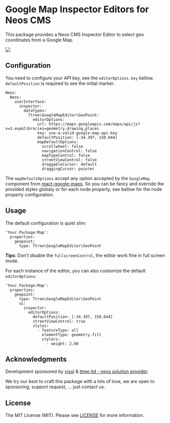 # Google Map Inspector Editors for Neos CMS

This package provides a Neos CMS Inspector Editor to select geo coordinates from a Google Map.

![](http://g.recordit.co/J5s1tyhGyH.gif)

## Configuration

You need to configure your API key, see the `editorOptions.key` bellow. `defaultPosition` is required to see the
initial marker.

    Neos:
      Neos:
        userInterface:
          inspector:
            dataTypes:
              Ttree\GoogleMapEditor\GeoPoint:
                editorOptions:
                  url: https://maps.googleapis.com/maps/api/js?v=3.exp&libraries=geometry,drawing,places
                  key: use-a-valid-google-map-api-key
                  defaultPosition: [-34.397, 150.644]
                  mapDefaultOptions:
                    scrollwheel: false
                    navigationControl: false
                    mapTypeControl: false
                    streetViewControl: false
                    draggableCursor: default
                    draggingCursor: pointer

The `mapDefaultOptions` accept any option accepted by the `GoogleMap` component from [react-google-maps](https://tomchentw.github.io/react-google-maps/#googlemap).
So you can be fancy and override the provided styles globaly or for each node property, see bellow for the node property configuration.

## Usage

The default configuration is quiet slim:

    'Your.Package:Map':
      properties:
        geopoint:
          type: Ttree\GoogleMapEditor\GeoPoint

**Tips**: Don't disable the `fullscreenControl`, the editor work fine in full screen mode.

For each instance of the editor, you can also customize the default `editorOptions`:

    'Your.Package:Map':
      properties:
        geopoint:
          type: Ttree\GoogleMapEditor\GeoPoint
          ui:
            inspector:
              editorOptions:
                defaultPosition: [-34.397, 150.644]
                streetViewControl: true
                styles:
                  - featureType: all
                    elementType: geometry.fill
                    stylers:
                      - weight: 2.00
                
## Acknowledgments

Development sponsored by [visol](https://www.visol.ch/) & [ttree ltd - neos solution provider](http://ttree.ch).

We try our best to craft this package with a lots of love, we are open to sponsoring, support request, ... just contact us.

## License

The MIT License (MIT). Please see [LICENSE](LICENSE) for more information.
